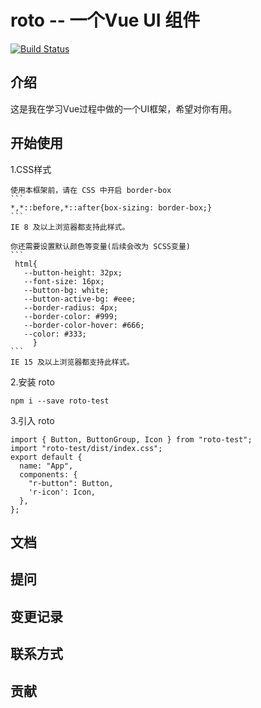 # roto -- 一个Vue UI 组件

[![Build Status](https://travis-ci.org/uile-alt/roto.svg?branch=main)](https://travis-ci.org/uile-alt/roto)

## 介绍

这是我在学习Vue过程中做的一个UI框架，希望对你有用。

## 开始使用

1.CSS样式

    使用本框架前，请在 CSS 中开启 border-box
    ```
    *,*::before,*::after{box-sizing: border-box;}
    ```
    IE 8 及以上浏览器都支持此样式。
    
    你还需要设置默认颜色等变量(后续会改为 SCSS变量)
    ```
     html{
       --button-height: 32px;
       --font-size: 16px;
       --button-bg: white;
       --button-active-bg: #eee;
       --border-radius: 4px;
       --border-color: #999;
       --border-color-hover: #666;
       --color: #333;
         }
    ```
    IE 15 及以上浏览器都支持此样式。

2.安装 roto
```
npm i --save roto-test
```
  
3.引入 roto
```
import { Button, ButtonGroup, Icon } from "roto-test";
import "roto-test/dist/index.css";
export default {
  name: "App",
  components: {
    "r-button": Button,
    'r-icon': Icon,
  },
};
```    

  
## 文档

## 提问

## 变更记录

## 联系方式

## 贡献

